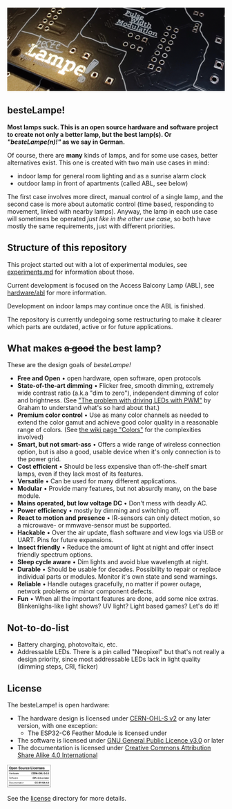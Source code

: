 <!--
SPDX-FileCopyrightText: 2024 Lena Schimmel <mail@lenaschimmel.de>
SPDX-License-Identifier: CC-BY-SA-4.0

[besteLampe!](https://lenaschimmel.de/besteLampe!) © 2024 by [Lena Schimmel](mailto:mail@lenaschimmel.de) is licensed under [CC BY-SA 4.0](http://creativecommons.org/licenses/by-sa/4.0/?ref=chooser-v1)
-->

<!-- *Apart from this README, most documentation and notes are in German. If this project becomes more than a proof-of-concept, all important parts the documentation will be translated to English. The name will remain German, as it should be understandable to English speakers as well.* -->

![Header image with PCB closeup](assets/header.jpg)

## besteLampe!
**Most lamps suck. This is an open source hardware and software project to create not only a better lamp, but the best lamp(s). Or *"besteLampe(n)!"* as we say in German.**

Of course, there are **many** kinds of lamps, and for some use cases, better alternatives exist. This one is created with two main use cases in mind:
 - indoor lamp for general room lighting and as a sunrise alarm clock 
 - outdoor lamp in front of apartments (called ABL, see below)

The first case involves more direct, manual control of a single lamp, and the second case is more about automatic control (time based, responding to movement, linked with nearby lamps). Anyway, the lamp in each use case will sometimes be operated *just like in the other use case*, so both have mostly the same requirements, just with different priorities.

## Structure of this repository
This project started out with a lot of experimental modules, see [experiments.md](./experiments.md) for information about those.

Current development is focused on the Access Balcony Lamp (ABL), see [hardware/abl](./hardware/abl/) for more information.

Development on indoor lamps may continue once the ABL is finished.

The repository is currently undegoing some restructuring to make it clearer which parts are outdated, active or for future applications.

## What makes ~~a good~~ the best lamp?
These are the design goals of *besteLampe!* 

 - **Free and Open** • open hardware, open software, open protocols
 - **State-of-the-art dimming** • Flicker free, smooth dimming, extremely wide contrast ratio (a.k.a "dim to zero"), independent dimming of color and brightness. (See  ["The problem with driving LEDs with PWM"](https://codeinsecurity.wordpress.com/2023/07/17/the-problem-with-driving-leds-with-pwm/) by Graham to understand what's so hard about that.)
 - **Premium color control** • Use as many color channels as needed to extend the color gamut and achieve good color quality in a reasonable range of colors. (See [the wiki page "Colors"](https://github.com/lenaschimmel/bestelampe/wiki/Colors) for the complexities involved)
 - **Smart, but not smart-ass** • Offers a wide range of wireless connection option, but is also a good, usable device when it's only connection is to the power grid.
 - **Cost efficient** • Should be less expensive than off-the-shelf smart lamps, even if they lack most of its features.
 - **Versatile** • Can be used for many different applications.
 - **Modular** • Provide many features, but not absurdly many, on the base module.
 - **Mains operated, but low voltage DC** • Don't mess with deadly AC.
 - **Power efficiency** • mostly by dimming and switching off.
 - **React to motion and presence** • IR-sensors can only detect motion, so a microwave- or mmwave-sensor must be supported.
 - **Hackable** • Over the air update, flash software and view logs via USB or UART. Pins for future expansions.
 - **Insect friendly** • Reduce the amount of light at night and offer insect friendly spectrum options.
 - **Sleep cycle aware** • Dim lights and avoid blue wavelength at night.
 - **Durable** • Should be usable for decades. Possibility to repair or replace individual parts or modules. Monitor it's own state and send warnings.
 - **Reliable** • Handle outages gracefully, no matter if power outage, network problems or minor component defects.
 - **Fun** • When all the important features are done, add some nice extras. Blinkenlighs-like light shows? UV light? Light based games? Let's do it!

## Not-to-do-list
 - Battery charging, photovoltaic, etc.
 - Addressable LEDs. There is a pin called "Neopixel" but that's not really a design priority, since most addressable LEDs lack in light quality (dimming steps, CRI, flicker)

## License
The besteLampe! is open hardware: 

- The hardware design is licensed under [CERN-OHL-S v2](https://ohwr.org/cern_ohl_s_v2.txt) or any later version, with one exception:
  - The ESP32-C6 Feather Module is licensed under 
- The software is licensed under [GNU General Public Licence v3.0](https://creativecommons.org/licenses/by-sa/4.0/legalcode) or later
- The documentation is licensed under [Creative Commons Attribution Share Alike 4.0 International](https://creativecommons.org/licenses/by-sa/4.0/)

<img src="assets/oshw_facts.svg" width="20%" />

See the [license](./license) directory for more details.